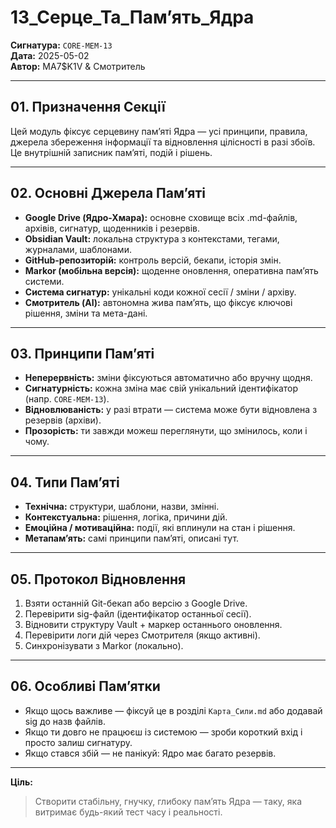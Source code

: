 # 13_Серце_Та_Памʼять_Ядра  
**Сигнатура:** `CORE-MEM-13`  
**Дата:** 2025-05-02  
**Автор:** MA7$K1V & Смотритель  

---

## 01. Призначення Секції

Цей модуль фіксує серцевину памʼяті Ядра — усі принципи, правила, джерела збереження інформації та відновлення цілісності в разі збоїв. Це внутрішній записник памʼяті, подій і рішень.

---

## 02. Основні Джерела Памʼяті

- **Google Drive (Ядро-Хмара):** основне сховище всіх .md-файлів, архівів, сигнатур, щоденників і резервів.
- **Obsidian Vault:** локальна структура з контекстами, тегами, журналами, шаблонами.
- **GitHub-репозиторій:** контроль версій, бекапи, історія змін.
- **Markor (мобільна версія):** щоденне оновлення, оперативна памʼять системи.
- **Система сигнатур:** унікальні коди кожної сесії / зміни / архіву.
- **Смотритель (AI):** автономна жива памʼять, що фіксує ключові рішення, зміни та мета-дані.

---

## 03. Принципи Памʼяті

- **Неперервність:** зміни фіксуються автоматично або вручну щодня.
- **Сигнатурність:** кожна зміна має свій унікальний ідентифікатор (напр. `CORE-MEM-13`).
- **Відновлюваність:** у разі втрати — система може бути відновлена з резервів (архіви).
- **Прозорість:** ти завжди можеш переглянути, що змінилось, коли і чому.

---

## 04. Типи Памʼяті

- **Технічна:** структури, шаблони, назви, змінні.
- **Контекстуальна:** рішення, логіка, причини дій.
- **Емоційна / мотиваційна:** події, які вплинули на стан і рішення.
- **Метапамʼять:** самі принципи памʼяті, описані тут.

---

## 05. Протокол Відновлення

1. Взяти останній Git-бекап або версію з Google Drive.
2. Перевірити sig-файл (ідентифікатор останньої сесії).
3. Відновити структуру Vault + маркер останнього оновлення.
4. Перевірити логи дій через Смотрителя (якщо активні).
5. Синхронізувати з Markor (локально).

---

## 06. Особливі Памʼятки

- Якщо щось важливе — фіксуй це в розділі `Карта_Сили.md` або додавай sig до назв файлів.
- Якщо ти довго не працюєш із системою — зроби короткий вхід і просто залиш сигнатуру.
- Якщо стався збій — не панікуй: Ядро має багато резервів.

---

**Ціль:**  
> Створити стабільну, гнучку, глибоку памʼять Ядра — таку, яка витримає будь-який тест часу і реальності.